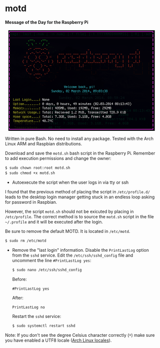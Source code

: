motd
====

#### Message of the Day for the Raspberry Pi ####

<p align="center">
  <img src="https://github.com/gagle/raspberrypi-motd/blob/master/motd.png?raw=true"/>
</p>

Written in pure Bash. No need to install any package. Tested with the Arch Linux ARM and Raspbian distributions.

Download and save the `motd.sh` bash script in the Raspberry Pi. Remember to add execution permissions and change the owner:

```bash
$ sudo chown root:root motd.sh
$ sudo chmod +x motd.sh
```

- Autoexecute the script when the user logs in via tty or ssh

I found that the previous method of placing the script in `/etc/profile.d/` leads to the desktop login manager getting stuck in an endless loop asking for password in Raspbian.

However, the script `motd.sh` should not be exicuted by placing in `/etc/profile`. The correct method is to source the `motd.sh` script in the file `~/.profile` and it will be executed after the login.

Be sure to remove the default MOTD. It is located in `/etc/motd`.
  
  ```bash
  $ sudo rm /etc/motd
  ```
  
- Remove the "last login" information. Disable the `PrintLastLog` option from the `sshd` service. Edit the `/etc/ssh/sshd_config` file and uncomment the line `#PrintLastLog yes`:
  
  ```bash
  $ sudo nano /etc/ssh/sshd_config
  ```
  
  Before:
  
  ```text
  #PrintLastLog yes
  ```
  
  After:
  
  ```text
  PrintLastLog no
  ```
  
  Restart the `sshd` service:
  
  ```bash
  $ sudo systemctl restart sshd
  ```

Note: If you don't see the degree Celsius character correctly (`º`) make sure you have enabled a UTF8 locale ([Arch Linux locales](https://wiki.archlinux.org/index.php/locale)).
